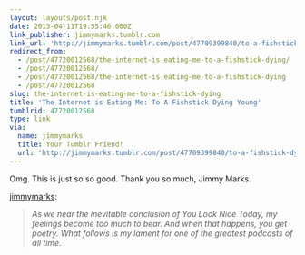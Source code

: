 ```yaml
---
layout: layouts/post.njk
date: 2013-04-11T19:55:46.000Z
link_publisher: jimmymarks.tumblr.com
link_url: 'http://jimmymarks.tumblr.com/post/47709399840/to-a-fishstick-dying-young'
redirect_from:
  - /post/47720012568/the-internet-is-eating-me-to-a-fishstick-dying/
  - /post/47720012568/
  - /post/47720012568/the-internet-is-eating-me-to-a-fishstick-dying
  - /post/47720012568
slug: the-internet-is-eating-me-to-a-fishstick-dying
title: 'The Internet is Eating Me: To A Fishstick Dying Young'
tumblrid: 47720012568
type: link
via:
  name: jimmymarks
  title: Your Tumblr Friend!
  url: 'http://jimmymarks.tumblr.com/post/47709399840/to-a-fishstick-dying-young'
---
```

<p>Omg.  This is just so so good.  Thank you so much, Jimmy Marks.</p>

<p><a href="http://jimmymarks.tumblr.com/post/47709399840/to-a-fishstick-dying-young" class="tumblr_blog">jimmymarks</a>:</p>

<blockquote>
<p><em>As we near the inevitable conclusion of You Look Nice Today, my feelings become too much to bear. And when that happens, you get poetry. What follows is my lament for one of the greatest podcasts of all time.</em></p></blockquote>

